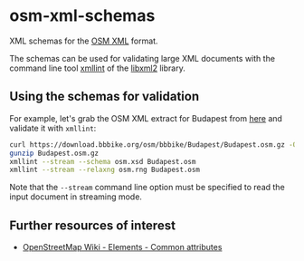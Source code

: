 osm-xml-schemas
===============

XML schemas for the [OSM XML](https://wiki.openstreetmap.org/wiki/OSM_XML) format.

The schemas can be used for validating large XML documents with the command line tool [xmllint](http://xmlsoft.org/xmllint.html) of the [libxml2](https://gitlab.gnome.org/GNOME/libxml2) library.

## Using the schemas for validation

For example, let's grab the OSM XML extract for Budapest from [here](https://download.bbbike.org/osm/bbbike/Budapest/) and validate it with `xmllint`:

```bash
curl https://download.bbbike.org/osm/bbbike/Budapest/Budapest.osm.gz -O
gunzip Budapest.osm.gz
xmllint --stream --schema osm.xsd Budapest.osm
xmllint --stream --relaxng osm.rng Budapest.osm
```

Note that the `--stream` command line option must be specified to read the input document in streaming mode.

## Further resources of interest

* [OpenStreetMap Wiki - Elements - Common attributes](https://wiki.openstreetmap.org/wiki/Elements#Common_attributes)
